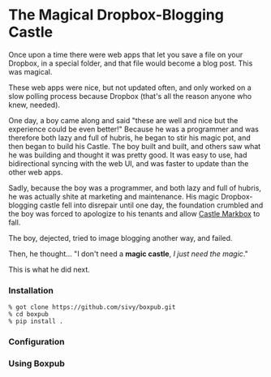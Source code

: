 # The Magical Dropbox-Blogging Castle

Once upon a time there were web apps that let you save a  file on your Dropbox, in a special folder, and that file would become a blog post. This was magical.

These web apps were nice, but not updated often, and only worked on a slow polling process because Dropbox (that's all the reason anyone who knew, needed).

One day, a boy came along and said "these are well and nice but the experience could be even better!" Because he was a programmer and was therefore both lazy and full of hubris, he began to stir his magic pot, and then began to build his Castle. The boy built and built, and others saw what he was building and thought it was pretty good. It was easy to use, had bidirectional syncing with the web UI, and was faster to update than the other web apps.

Sadly, because the boy was a programmer, and both lazy and full of hubris, he was actually shite at marketing and maintenance. His magic Dropbox-blogging castle fell into disrepair until one day, the foundation crumbled and the boy was forced to apologize to his tenants and allow [Castle Markbox](http://markbox.io) to fall.

The boy, dejected, tried to image blogging another way, and failed.

Then, he thought... "I don't need a **magic castle**, *I just need the magic*."

This is what he did next.

### Installation

	% got clone https://github.com/sivy/boxpub.git
	% cd boxpub
	% pip install .

### Configuration

### Using Boxpub